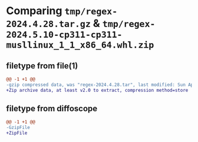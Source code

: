 # Comparing `tmp/regex-2024.4.28.tar.gz` & `tmp/regex-2024.5.10-cp311-cp311-musllinux_1_1_x86_64.whl.zip`

## filetype from file(1)

```diff
@@ -1 +1 @@
-gzip compressed data, was "regex-2024.4.28.tar", last modified: Sun Apr 28 19:12:39 2024, max compression
+Zip archive data, at least v2.0 to extract, compression method=store
```

## filetype from diffoscope

```diff
@@ -1 +1 @@
-GzipFile
+ZipFile
```

